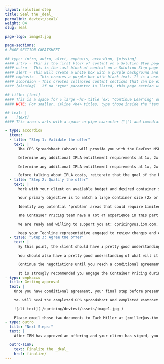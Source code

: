 ```yaml
---
layout: solution-step
title: Seal the _deal_
permalink: devtest/seal/
weight: 04
slug: seal

page-logo: image3.jpg

page-sections:
# PAGE SECTION CHEATSHEET

## type: intro, outro, alert, emphasis, accordion, [missing]
#### intro - This is the first block of content on a Solution Step page.
#### outro - This is the last block of content on a Solution Step page and included a navigation link to the next step.
#### alert - This will create a white box with a purple background and purple text. This is a convenient way to warn a reader to something important in this process
#### emphasis - This creates a purple box with black text. It is a useful way to highlight content that may have an interactive component or needs to stand out.
#### accordion - This creates collapsed content sections that can be expanded to reveal content.
#### [missing] - If no "type" parameter is listed, this page section will be a normal, borderless area of content.

## title: [text]
#### This is a space for a large <h3> title (ex: "Continue Learning" on /cpricing/salesguides/devtest/learn/). This will be inserted at the top of this Page Section.
#### NOTE: For smaller, inline <h4> titles, type those inside the "text" parameter with "#### " and " ####" around them. They will be populated with the rest of the Page Section text.

## text: |
#    [text]
#### This area starts with a space an pipe character ("|") and immediately goes to a new line. This tells Jekyll to treat this parameter as markdown. Every line after the "|" needs to be indented twice in order for YAML to know that you are not trying to start a new parameter. Enter content formatted as markdown (specifically kramdown).

- type: accordion
  items:
  - title: "Step 1: Validate the offer"
    text: |
      The CPS Spreadsheet (above) will provide you with the DevTest MSU Base and the DevTest MLC Base Charges for your client.

      Determine any additional IPLA entitlement requirements at 1x, 2x and 3x container sizes.

      Determine any additional IPLA entitlement requirements at 1x, 2x and 3x container sizes.

      Before talking about IPLA costs, reiterate that the goal of the DevTest Container is healthy DevTest environments.
  - title: "Step 2: Qualify the offer"
    text: |
      Work with your client on available budget and desired container size. Structure an offer such that a larger container is substantially better value.

      Your primary objective is to match a large container size (2x or above) with available budget.

      Identify any potential 'problem' areas that could require Limited Use Licenses or other special treatment.

      The Container Pricing team have a lot of experience in this part of the process.

      We are ready and willing to support you at: cpricing@us.ibm.com.

      Keep your Techline representative engaged to review changes and ensure inventory validity.
  - title: "Step 3: Agree the offer"
    text: |
      By this point, the client should have a pretty good understanding of what they are prepared to commit under what circumstances.

      You should also have a pretty good understanding of what will it take to win and how soon the client is able to sign.

      Continue the negotiations until you reach a conditional agreement, but be sure to make clear the offer is not yet fully approved

      It is strongly recommended you engage the Container Pricing during this stage to ensure you stay within the bounds of what is possible: [cpricing@us.ibm.com](mailto:cpricing@us.ibm.com)
- type: emphasis
  title: Getting approval
  text: |
    Once you have conditional agreement, your final step before presenting a firm offer is to secure worldwide Z software pricing approval.

    You will need the completed CPS spreadsheet and completed contract addendum.

    ![alt text]( /cpricing/devtest/assets/image1.jpg )

    Please email those two documents to Zach Miller at [zmiller@us.ibm.com](mailto:zmiller@us.ibm.com) copying [cpricing@us.ibm.com](mailto:cpricing@us.ibm.com) for final approval.
- type: outro
  title: "Next Steps:"
  text: |
    After IBM has approved an offering and your client has signed, you will submit the final documents and help your customer set up their container.

  outro-link:
    text: Finalize the _deal_
    href: finalize/
---
```

